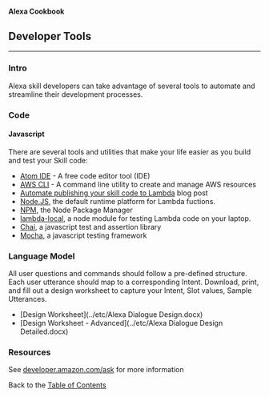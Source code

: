 #### Alexa Cookbook
## Developer Tools
<hr />

### Intro
Alexa skill developers can take advantage of several tools to automate and streamline their development processes.

### Code
#### Javascript
There are several tools and utilities that make your life easier as you build and test your Skill code:


+ [Atom IDE](https://atom.io/) - A free code editor tool (IDE)
+ [AWS CLI](https://aws.amazon.com/cli/) - A command line utility to create and manage AWS resources
+ [Automate publishing your skill code to Lambda](https://developer.amazon.com/public/community/post/Tx1UE9W1NQ0GYII/Publishing-Your-Skill-Code-to-Lambda-via-the-Command-Line-Interface) blog post
+ [Node.JS](https://nodejs.org/en/), the default runtime platform for Lambda fuctions.
+ [NPM](https://www.npmjs.com/), the Node Package Manager
+ [lambda-local](https://www.npmjs.com/package/lambda-local), a node module for testing Lambda code on your laptop.
+ [Chai](http://chaijs.com/), a javascript test and assertion library
+ [Mocha](https://mochajs.org/), a javascript testing framework

### Language Model

All user questions and commands should follow a pre-defined structure.
Each user utterance should map to a corresponding Intent.
Download, print, and fill out a design worksheet to capture your Intent, Slot values, Sample Utterances.


+ [Design Worksheet](../etc/Alexa Dialogue Design.docx)
+ [Design Worksheet - Advanced](../etc/Alexa Dialogue Design Detailed.docx)

### Resources
See [developer.amazon.com/ask](https://developer.amazon.com/ask) for more information


Back to the [Table of Contents](../README.md)

